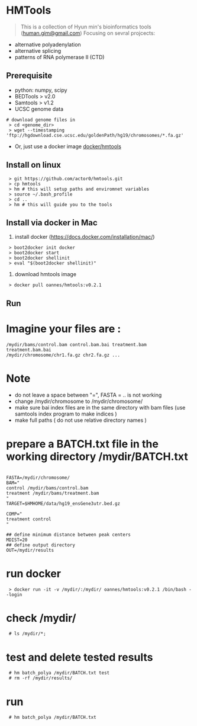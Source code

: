 HMTools
=======
>This is a collection of Hyun min's bioinformatics tools (human.gim@gmail.com)
>Focusing on sevral projcects:
- alternative polyadenylation
- alternative splicing
- patterns of RNA polymerase II (CTD) 

## Prerequisite 
* python: numpy, scipy
* BEDTools > v2.0
* Samtools > v1.2
* UCSC genome data
```
# download genome files in 
 > cd <genome_dir>
 > wget --timestamping 'ftp://hgdownload.cse.ucsc.edu/goldenPath/hg19/chromosomes/*.fa.gz'
```
* Or, just use a docker image [docker/hmtools](https://registry.hub.docker.com/u/oannes/hmtools/)

## Install on linux 
```
 > git https://github.com/actor0/hmtools.git
 > cp hmtools
 > hm # this will setup paths and enviromnet variables
 > source ~/.bash_profile
 > cd .. 
 > hm # this will guide you to the tools  
```
## Install via docker in Mac
 1. install docker (https://docs.docker.com/installation/mac/)
```
 > boot2docker init docker
 > boot2docker start
 > boot2docker shellinit
 > eval "$(boot2docker shellinit)"
```
 1. download hmtools image   
```
 > docker pull oannes/hmtools:v0.2.1

```

## Run
# Imagine your files are :
```
/mydir/bams/control.bam control.bam.bai treatment.bam treatment.bam.bai
/mydir/chromosome/chr1.fa.gz chr2.fa.gz ... 
```
# Note
  * do not leave a space between "=", FASTA = .. is not working 
  * change /mydir/chromosome to  /mydir/chromosome/ 
  * make sure bai index files are in the same directory with bam files (use samtools index program to make indices ) 
  * make full paths ( do not use relative directory names )

# prepare a BATCH.txt file in the working directory /mydir/BATCH.txt 

```

FASTA=/mydir/chromosome/
BAM="
control /mydir/bams/control.bam 
treatment /mydir/bams/treatment.bam 
"
TARGET=$HMHOME/data/hg19_ensGene3utr.bed.gz

COMP="
treatment control 
"

## define minimum distance between peak centers
MDIST=20
## define output directory
OUT=/mydir/results
```

# run docker 
```
 > docker run -it -v /mydir/:/mydir/ oannes/hmtools:v0.2.1 /bin/bash --login
```
# check /mydir/ 
```
 # ls /mydir/*; 
```

# test and delete tested results
```
 # hm batch_polya /mydir/BATCH.txt test
 # rm -rf /mydir/results/ 
```

# run
```
 # hm batch_polya /mydir/BATCH.txt
```

